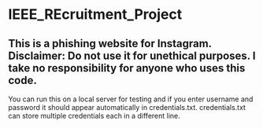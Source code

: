 # IEEE_REcruitment_Project
This is a phishing website for Instagram. Disclaimer: Do not use it for unethical purposes. I take no responsibility for anyone who uses this code.
---
You can run this on a local server for testing and if you enter username and password it should appear automatically in credentials.txt. credentials.txt can store multiple credentials each in a different line.
